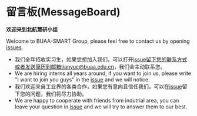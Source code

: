 # 留言板(MessageBoard)

**欢迎来到北航慧研小组**

Welcome to BUAA-SMART Group, please feel free to contact us by opening [issues](https://github.com/BUAA-SMART/MessageBoard/issues).

- 我们全年招收实习生，如果您想加入我们，可以打开[issue](https://github.com/BUAA-SMART/MessageBoard/issues)留下您的联系方式或者发送简历到邮箱tianyuc@buaa.edu.cn，我们会主动联系您。
- We are hiring interns all years around, if you want to join us, please write "I want to join you guys" in the [issue](https://github.com/BUAA-SMART/MessageBoard/issues) and we will notice.
- 我们欢迎来自工业界的各类合作，如果您有意向且信任我们，可以在[issue](https://github.com/BUAA-SMART/MessageBoard/issues)留下您的问题，我们将尽力协助。
- We are happy to cooperate with friends from indutrial area, you can leave your question in [issue](https://github.com/BUAA-SMART/MessageBoard/issues) and we will try to answer them to our best.





